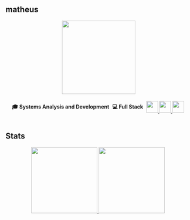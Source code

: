 ## matheus

<div style="display: flex; justify-content: space-evenly;">
<img align="right" height="200px" src="https://thumbs.gfycat.com/ArcticPerkyAxolotl-size_restricted.gif" />
</div>

<div style="display: flex; justify-content: space-evenly; align-items: center;"><br>
<h4>🎓 Systems Analysis and Development</h4>
<h4>💻 Full Stack</h4>
<h4>
    <a href="https://www.linkedin.com/in/matheus-n-650764183" target="_blank">
        <img src="https://www.pngrepo.com/png/299433/180/linkedin.png" target="_blank" height="32" </img>
    </a>
    <a href="https://discord.com/users/533038662258622505" target="_blank">
        <img src="https://www.pngrepo.com/png/271181/180/discord.png" target="_blank" height="32" </img>
    </a>
    <a href="mailto:zmatheusnds@gmail.com" target="_blank">
        <img src="https://www.pngrepo.com/png/353812/180/google-gmail.png" target="_blank" height="32" />
    </a>
<h4></h4>
</div>

## Stats

<div>
    <div align="center">
        <a href="https://github.com/mts-the-encoder">
            <img height="180em"
                src="https://github-readme-stats-git-masterrstaa-rickstaa.vercel.app/api?username=mts-the-encoder&show_icons=true&include_all_commits=true&count_private=true&hide_border=true&title_color=c9c9c9&icon_color=c9c9c9&text_color=c9c9c9&bg_color=0d1117" />
            <img height="180em" 
                src="https://github-readme-stats-git-masterrstaa-rickstaa.vercel.app/api/top-langs/?username=mts-the-encoder&layout=compact&langs_count=20&hide_border=true&title_color=c9c9c9&text_color=c9c9c9&bg_color=0d1117&"/>
    </div>
</div><br>


